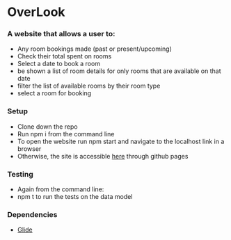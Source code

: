 # OverLook
### A website that allows a user to:
* Any room bookings made (past or present/upcoming)
* Check their total spent on rooms
* Select a date to book a room
* be shown a list of room details for only rooms that are available on that date
* filter the list of available rooms by their room type
* select a room for booking
### Setup
* Clone down the repo
* Run npm i from the command line
* To open the website run npm start and navigate to the localhost link in a browser
* Otherwise, the site is accessible [here](https://github.com/turingschool-examples/overlook-api) through github pages
### Testing
* Again from the command line:
* npm t to run the tests on the data model
### Dependencies
* [Glide](https://glidejs.com/)
